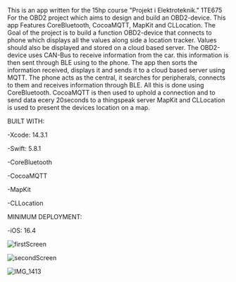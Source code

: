 This is an app written for the 15hp course "Projekt i Elektroteknik." 1TE675 For the OBD2 project which aims to design and build an OBD2-device.
This app Features CoreBluetooth, CocoaMQTT, MapKit and CLLocation. 
The Goal of the project is to build a function OBD2-device that connects to phone which displays all the values along side a location tracker. Values should also be displayed and stored on a cloud based server.
The OBD2-device uses CAN-Bus to receive information from the car. this information is then sent through BLE using to the phone. The app then sorts the information received, displays it and sends it to a cloud based server using MQTT. 
The phone acts as the central, it searches for peripherals, connects to them and receives information through BLE. All this is done using CoreBluetooth.
CocoaMQTT is then used to uphold a connection and to send data ecery 20seconds to a thingspeak server
MapKit and CLLocation is used to present the devices location on a map.


BUILT WITH:

-Xcode: 14.3.1

-Swift: 5.8.1

-CoreBluetooth

-CocoaMQTT

-MapKit

-CLLocation



MINIMUM DEPLOYMENT:

-iOS: 16.4

![firstScreen](https://github.com/ChrisKheder/OBDApp/assets/117918800/f46b7b22-4ed9-4733-9768-b43bd9499efc)

![secondScreen](https://github.com/ChrisKheder/OBDApp/assets/117918800/5f21b416-192d-45eb-be95-90cc1823dbe8)

![IMG_1413](https://github.com/ChrisKheder/OBDApp/assets/117918800/a990b3af-c432-4ab0-a42f-8f2ac56c663a)


